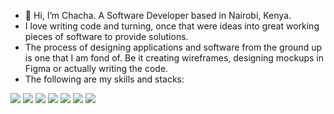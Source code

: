 - 👋 Hi, I’m Chacha. A Software Developer based in Nairobi, Kenya.
- I love writing code and turning, once that were ideas into great working pieces of software to provide solutions.
- The process of designing applications and software from the ground up is one that I am fond of. Be it creating wireframes, designing mockups in Figma or actually writing the code. 
- The following are my skills and stacks:
<img src="https://img.shields.io/badge/Django-092E20?style=for-the-badge&logo=django&logoColor=green">
<img src="https://img.shields.io/badge/Flask-000000?style=for-the-badge&logo=flask&logoColor=white">
<img src="https://img.shields.io/badge/React-20232A?style=for-the-badge&logo=react&logoColor=61DAFB">
<img src="https://img.shields.io/badge/Tailwind_CSS-38B2AC?style=for-the-badge&logo=tailwind-css&logoColor=white">
<img src="https://img.shields.io/badge/Bootstrap-563D7C?style=for-the-badge&logo=bootstrap&logoColor=white">
<img src="https://img.shields.io/badge/django%20rest-ff1709?style=for-the-badge&logo=django&logoColor=white">
<img src="https://img.shields.io/badge/Material%20UI-007FFF?style=for-the-badge&logo=mui&logoColor=white">

<!---
MwitaChacha/MwitaChacha is a ✨ special ✨ repository because its `README.md` (this file) appears on your GitHub profile.
You can click the Preview link to take a look at your changes.
--->
